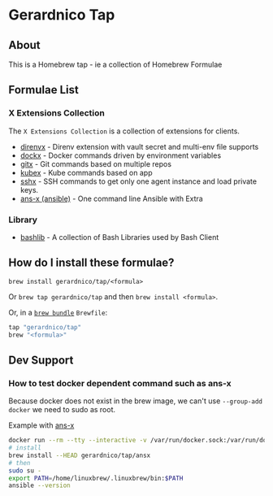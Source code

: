 # Gerardnico Tap

## About

This is a Homebrew tap - ie a collection of Homebrew Formulae

## Formulae List

### X Extensions Collection

The `X Extensions Collection` is a collection of extensions for clients.

* [direnvx](https://github.com/gerardnico/direnv-x) - Direnv extension with vault secret and multi-env file supports
* [dockx](https://github.com/gerardnico/dock-x) - Docker commands driven by environment variables
* [gitx](https://github.com/gerardnico/git-x) - Git commands based on multiple repos
* [kubex](https://github.com/gerardnico/kube-x) - Kube commands based on app
* [sshx](https://github.com/gerardnico/ssh-x) - SSH commands to get only one agent instance and load private keys.
* [ans-x (ansible)](https://github.com/gerardnico/ansible-x) - One command line Ansible with Extra

### Library

* [bashlib](https://github.com/gerardnico/bash-lib) - A collection of Bash Libraries used by Bash Client

## How do I install these formulae?

`brew install gerardnico/tap/<formula>`

Or `brew tap gerardnico/tap` and then `brew install <formula>`.

Or, in a [`brew bundle`](https://github.com/Homebrew/homebrew-bundle) `Brewfile`:

```ruby
tap "gerardnico/tap"
brew "<formula>"
```

## Dev Support

### How to test docker dependent command such as ans-x

Because docker does not exist in the brew image, we can't use `--group-add docker`
we need to sudo as root.

Example with [ans-x](Formula/ansx.rb)
```bash
docker run --rm --tty --interactive -v /var/run/docker.sock:/var/run/docker.sock $DOCK_X_NAMESPACE/$DOCK_X_NAME:$DOCK_X_TAG bash
# install
brew install --HEAD gerardnico/tap/ansx
# then
sudo su -
export PATH=/home/linuxbrew/.linuxbrew/bin:$PATH
ansible --version
```


